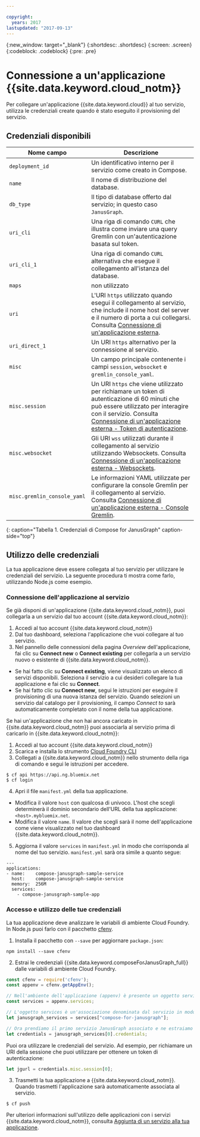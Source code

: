 ```yaml
---

copyright:
  years: 2017
lastupdated: "2017-09-13"
---
```


{:new_window: target="_blank"}
{:shortdesc: .shortdesc}
{:screen: .screen}
{:codeblock: .codeblock}
{:pre: .pre}

# Connessione a un'applicazione {{site.data.keyword.cloud_notm}}

Per collegare un'applicazione {{site.data.keyword.cloud}} al tuo servizio, utilizza le credenziali create quando è stato eseguito il provisioning del servizio.

## Credenziali disponibili

Nome campo|Descrizione
----------|-----------
`deployment_id`|Un identificativo interno per il servizio come creato in Compose.
`name`|Il nome di distribuzione del database.
`db_type`|Il tipo di database offerto dal servizio; in questo caso `JanusGraph`.
`uri_cli`|Una riga di comando `CURL` che illustra come inviare una query Gremlin con un'autenticazione basata sul token.
`uri_cli_1`|Una riga di comando `CURL` alternativa che esegue il collegamento all'istanza del database. 
`maps`|non utilizzato
`uri`|L'URI `https` utilizzato quando esegui il collegamento al servizio, che include il nome host del server e il numero di porta a cui collegarsi. Consulta [Connessione di un'applicazione esterna](./connecting-external.html).
`uri_direct_1`|Un URI `https` alternativo per la connessione al servizio.
`misc`|Un campo principale contenente i campi `session`, `websocket` e `gremlin_console_yaml`.
`misc.session`| Un URI `https` che viene utilizzato per richiamare un token di autenticazione di 60 minuti che può essere utilizzato per interagire con il servizio. Consulta [Connessione di un'applicazione esterna - Token di autenticazione](./connecting-external.html#token-authentication).
`misc.websocket`|Gli URI `wss` utilizzati durante il collegamento al servizio utilizzando Websockets. Consulta [Connessione di un'applicazione esterna - Websockets](./connecting-external.html#websockets).
`misc.gremlin_console_yaml`|Le informazioni YAML utilizzate per configurare la console Gremlin per il collegamento al servizio.  Consulta [Connessione di un'applicazione esterna - Console Gremlin](./connecting-external.html#gremlin-console).
{: caption="Tabella 1. Credenziali di Compose for JanusGraph" caption-side="top"}

## Utilizzo delle credenziali

La tua applicazione deve essere collegata al tuo servizio per utilizzare le credenziali del servizio. La seguente procedura ti mostra come farlo, utilizzando Node.js come esempio.

### Connessione dell'applicazione al servizio

Se già disponi di un'applicazione {{site.data.keyword.cloud_notm}}, puoi collegarla a un servizio dal tuo account {{site.data.keyword.cloud_notm}}:

1. Accedi al tuo account {{site.data.keyword.cloud_notm}} 
2. Dal tuo dashboard, seleziona l'applicazione che vuoi collegare al tuo servizio.
3. Nel pannello delle connessioni della pagina _Overview_ dell'applicazione, fai clic su **Connect new** o **Connect existing** per collegarla a un servizio nuovo o esistente di {{site.data.keyword.cloud_notm}}.

  - Se hai fatto clic su **Connect existing**, viene visualizzato un elenco di servizi disponibili. Seleziona il servizio a cui desideri collegare la tua applicazione e fai clic su **Connect**.
  - Se hai fatto clic su **Connect new**, segui le istruzioni per eseguire il provisioning di una nuova istanza del servizio. Quando selezioni un servizio dal catalogo per il provisioning, il campo _Connect to_ sarà automaticamente completato con il nome della tua applicazione.

Se hai un'applicazione che non hai ancora caricato in {{site.data.keyword.cloud_notm}} puoi associarla al servizio prima di caricarlo in {{site.data.keyword.cloud_notm}}: 

1. Accedi al tuo account {{site.data.keyword.cloud_notm}} 
2. Scarica e installa lo strumento [Cloud Foundry CLI](https://github.com/cloudfoundry/cli)
3. Collegati a {{site.data.keyword.cloud_notm}} nello strumento della riga di comando e segui le istruzioni per accedere.

  ```
  $ cf api https://api.ng.bluemix.net
  $ cf login
  ```

4. Apri il file `manifest.yml` della tua applicazione.

  - Modifica il valore `host` con qualcosa di univoco. L'host che scegli determinerà il dominio secondario dell'URL della tua applicazione:  `<host>.mybluemix.net`.
  - Modifica il valore `name`. Il valore che scegli sarà il nome dell'applicazione come viene visualizzato nel tuo dashboard {{site.data.keyword.cloud_notm}}.

5. Aggiorna il valore `services` in `manifest.yml` in modo che corrisponda al nome del tuo servizio. `manifest.yml` sarà ora simile a quanto segue:

  ```
  ---
  applications:
  - name:    compose-janusgraph-sample-service
    host:    compose-janusgraph-sample-service
    memory:  256M
    services:
      - compose-janusgraph-sample-app
  ```

### Accesso e utilizzo delle tue credenziali

La tua applicazione deve analizzare le variabili di ambiente Cloud Foundry. In Node.js puoi farlo con il pacchetto [cfenv](https://www.npmjs.com/package/cfenv).

1. Installa il pacchetto con `--save` per aggiornare `package.json`:

  ```
  npm install --save cfenv
  ```

2. Estrai le credenziali {{site.data.keyword.composeForJanusGraph_full}} dalle variabili di ambiente Cloud Foundry.

  ```javascript
  const cfenv = require('cfenv');
  const appenv = cfenv.getAppEnv();

  // Nell'ambiente dell'applicazione (appenv) è presente un oggetto services
  const services = appenv.services;

  // L'oggetto services è un'associazione denominata dal servizio in modo da estrarre il valore per JanusGraph
  let janusgraph_services = services["compose-for-janusgraph"];

  // Ora prendiamo il primo servizio JanusGraph associato e ne estraiamo l'oggetto credentials
  let credentials = janusgraph_services[0].credentials;
  ```

  Puoi ora utilizzare le credenziali del servizio. Ad esempio, per richiamare un URI della sessione che puoi utilizzare per ottenere un token di autenticazione:

  ```javascript
  let jgurl = credentials.misc.session[0];
  ```

3. Trasmetti la tua applicazione a {{site.data.keyword.cloud_notm}}. Quando trasmetti l'applicazione sarà automaticamente associata al servizio.

  ```
  $ cf push
  ```

Per ulteriori informazioni sull'utilizzo delle applicazioni con i servizi {{site.data.keyword.cloud_notm}}, consulta [Aggiunta di un servizio alla tua applicazione](https://console.bluemix.net/docs/services/reqnsi.html#add_service).
